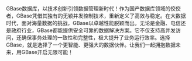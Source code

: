 GBase数据库，以技术创新引领数据管理新时代！作为国产数据库领域的佼佼者，GBase凭借其独有的无锁并发控制技术，重新定义了高效与稳定。在大数据时代，面对海量数据的挑战，GBase以卓越性能脱颖而出。无论是金融、电信还是政府行业，GBase都能提供安全可靠的数据解决方案。它不仅支持高并发访问，还确保事务处理的一致性和完整性，极大提升了业务运行效率。选择GBase，就是选择了一个更智能、更强大的数据伙伴。让我们一起拥抱数据未来，用GBase开启无限可能！